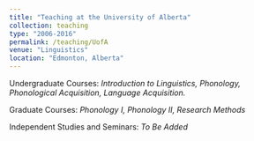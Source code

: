 ```yaml
---
title: "Teaching at the University of Alberta"
collection: teaching
type: "2006-2016"
permalink: /teaching/UofA
venue: "Linguistics"
location: "Edmonton, Alberta"
---
```

Undergraduate Courses: *Introduction to Linguistics, Phonology, Phonological Acquisition, Language Acquisition.*

Graduate Courses: *Phonology I, Phonology II, Research Methods*

Independent Studies and Seminars: *To Be Added*
